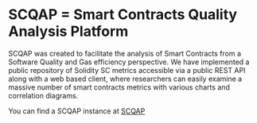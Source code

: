 # SCQAP = Smart Contracts Quality Analysis Platform
SCQAP was created to facilitate the analysis of Smart Contracts from a Software Quality and Gas efficiency perspective. We have implemented a public repository of Solidity SC metrics accessible via a public REST API along with a web based client, where researchers can easily examine a massive number of smart contracts metrics with various charts and correlation diagrams.

You can find a SCQAP instance at <a href="http://195.251.210.147:8065/index.php">SCQAP</a>
